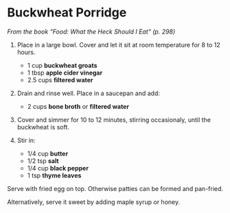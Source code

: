 # Buckwheat Porridge

_From the book "Food: What the Heck Should I Eat" (p. 298)_

1. Place in a large bowl. Cover and let it sit at room temperature for 8 to 12 hours.
	
	- 1 cup **buckwheat groats**
    - 1 tbsp **apple cider vinegar**
    - 2.5 cups **filtered water**

2. Drain and rinse well. Place in a saucepan and add:

    - 2 cups **bone broth** or **filtered water**

3. Cover and simmer for 10 to 12 minutes, stirring occasionaly, until the buckwheat is soft.

4. Stir in:

    - 1/4 cup **butter**
    - 1/2 tsp **salt**
    - 1/4 cup **black pepper**
    - 1 tsp **thyme leaves**

Serve with fried egg on top. Otherwise patties can be formed and pan-fried.

Alternatively, serve it sweet by adding maple syrup or honey.
